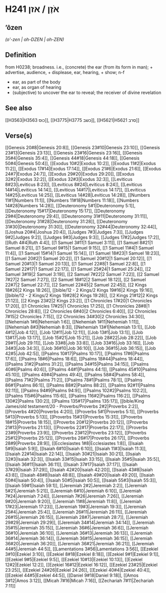 # H241 אֹזֶן / אזן

## ʼôzen

_(o'-zen | oh-DZEN | oh-ZEN)_

## Definition

from H0238; broadness. i.e., (concrete) the ear (from its form in man); + advertise, audience, + displease, ear, hearing, + show; n-f

- ear, as part of the body
- ear, as organ of hearing
- (subjective) to uncover the ear to reveal; the receiver of divine revelation

## See also

[[H3563|H3563 כוס]], [[H3775|H3775 כשב]], [[H5621|H5621 סרב]]

## Verse(s)

[[Genesis 20#8|Genesis 20:8]], [[Genesis 23#10|Genesis 23:10]], [[Genesis 23#13|Genesis 23:13]], [[Genesis 23#16|Genesis 23:16]], [[Genesis 35#4|Genesis 35:4]], [[Genesis 44#18|Genesis 44:18]], [[Genesis 50#4|Genesis 50:4]], [[Exodus 10#2|Exodus 10:2]], [[Exodus 11#2|Exodus 11:2]], [[Exodus 17#14|Exodus 17:14]], [[Exodus 21#6|Exodus 21:6]], [[Exodus 24#7|Exodus 24:7]], [[Exodus 29#20|Exodus 29:20]], [[Exodus 32#2|Exodus 32:2]], [[Exodus 32#3|Exodus 32:3]], [[Leviticus 8#23|Leviticus 8:23]], [[Leviticus 8#24|Leviticus 8:24]], [[Leviticus 14#14|Leviticus 14:14]], [[Leviticus 14#17|Leviticus 14:17]], [[Leviticus 14#25|Leviticus 14:25]], [[Leviticus 14#28|Leviticus 14:28]], [[Numbers 11#1|Numbers 11:1]], [[Numbers 11#18|Numbers 11:18]], [[Numbers 14#28|Numbers 14:28]], [[Deuteronomy 5#1|Deuteronomy 5:1]], [[Deuteronomy 15#17|Deuteronomy 15:17]], [[Deuteronomy 29#4|Deuteronomy 29:4]], [[Deuteronomy 31#11|Deuteronomy 31:11]], [[Deuteronomy 31#28|Deuteronomy 31:28]], [[Deuteronomy 31#30|Deuteronomy 31:30]], [[Deuteronomy 32#44|Deuteronomy 32:44]], [[Joshua 20#4|Joshua 20:4]], [[Judges 7#3|Judges 7:3]], [[Judges 9#2|Judges 9:2]], [[Judges 9#3|Judges 9:3]], [[Judges 17#2|Judges 17:2]], [[Ruth 4#4|Ruth 4:4]], [[1 Samuel 3#11|1 Samuel 3:11]], [[1 Samuel 8#21|1 Samuel 8:21]], [[1 Samuel 9#15|1 Samuel 9:15]], [[1 Samuel 11#4|1 Samuel 11:4]], [[1 Samuel 15#14|1 Samuel 15:14]], [[1 Samuel 18#23|1 Samuel 18:23]], [[1 Samuel 20#2|1 Samuel 20:2]], [[1 Samuel 20#12|1 Samuel 20:12]], [[1 Samuel 20#13|1 Samuel 20:13]], [[1 Samuel 22#8|1 Samuel 22:8]], [[1 Samuel 22#17|1 Samuel 22:17]], [[1 Samuel 25#24|1 Samuel 25:24]], [[2 Samuel 3#19|2 Samuel 3:19]], [[2 Samuel 7#22|2 Samuel 7:22]], [[2 Samuel 7#27|2 Samuel 7:27]], [[2 Samuel 18#12|2 Samuel 18:12]], [[2 Samuel 22#7|2 Samuel 22:7]], [[2 Samuel 22#45|2 Samuel 22:45]], [[2 Kings 18#26|2 Kings 18:26]], [[bible/12 - 2 Kings/2 Kings 19#16|2 Kings 19:16]], [[bible/12 - 2 Kings/2 Kings 19#28|2 Kings 19:28]], [[2 Kings 21#12|2 Kings 21:12]], [[2 Kings 23#2|2 Kings 23:2]], [[1 Chronicles 17#20|1 Chronicles 17:20]], [[1 Chronicles 17#25|1 Chronicles 17:25]], [[1 Chronicles 28#8|1 Chronicles 28:8]], [[2 Chronicles 6#40|2 Chronicles 6:40]], [[2 Chronicles 7#15|2 Chronicles 7:15]], [[2 Chronicles 34#30|2 Chronicles 34:30]], [[Nehemiah 1#6|Nehemiah 1:6]], [[Nehemiah 1#11|Nehemiah 1:11]], [[Nehemiah 8#3|Nehemiah 8:3]], [[Nehemiah 13#1|Nehemiah 13:1]], [[Job 4#12|Job 4:12]], [[Job 12#11|Job 12:11]], [[Job 13#1|Job 13:1]], [[Job 13#17|Job 13:17]], [[Job 15#21|Job 15:21]], [[Job 28#22|Job 28:22]], [[Job 29#11|Job 29:11]], [[Job 33#8|Job 33:8]], [[Job 33#16|Job 33:16]], [[Job 34#3|Job 34:3]], [[Job 36#10|Job 36:10]], [[Job 36#15|Job 36:15]], [[Job 42#5|Job 42:5]], [[Psalms 10#17|Psalms 10:17]], [[Psalms 17#6|Psalms 17:6]], [[Psalms 18#6|Psalms 18:6]], [[Psalms 18#44|Psalms 18:44]], [[Psalms 31#2|Psalms 31:2]], [[Psalms 34#15|Psalms 34:15]], [[Psalms 40#6|Psalms 40:6]], [[Psalms 44#1|Psalms 44:1]], [[Psalms 45#10|Psalms 45:10]], [[Psalms 49#4|Psalms 49:4]], [[Psalms 58#4|Psalms 58:4]], [[Psalms 71#2|Psalms 71:2]], [[Psalms 78#1|Psalms 78:1]], [[Psalms 86#1|Psalms 86:1]], [[Psalms 88#2|Psalms 88:2]], [[Psalms 92#11|Psalms 92:11]], [[Psalms 94#9|Psalms 94:9]], [[Psalms 102#2|Psalms 102:2]], [[Psalms 115#6|Psalms 115:6]], [[Psalms 116#2|Psalms 116:2]], [[Psalms 130#2|Psalms 130:2]], [[Psalms 135#17|Psalms 135:17]], [[bible/King James/old testament/20 - Proverbs/Proverbs 2#2|Proverbs 2:2]], [[Proverbs 4#20|Proverbs 4:20]], [[Proverbs 5#1|Proverbs 5:1]], [[Proverbs 5#13|Proverbs 5:13]], [[Proverbs 15#31|Proverbs 15:31]], [[Proverbs 18#15|Proverbs 18:15]], [[Proverbs 20#12|Proverbs 20:12]], [[Proverbs 21#13|Proverbs 21:13]], [[Proverbs 22#17|Proverbs 22:17]], [[Proverbs 23#9|Proverbs 23:9]], [[Proverbs 23#12|Proverbs 23:12]], [[Proverbs 25#12|Proverbs 25:12]], [[Proverbs 26#17|Proverbs 26:17]], [[Proverbs 28#9|Proverbs 28:9]], [[Ecclesiastes 1#8|Ecclesiastes 1:8]], [[Isaiah 5#9|Isaiah 5:9]], [[Isaiah 6#10|Isaiah 6:10]], [[Isaiah 11#3|Isaiah 11:3]], [[Isaiah 22#14|Isaiah 22:14]], [[Isaiah 30#21|Isaiah 30:21]], [[Isaiah 32#3|Isaiah 32:3]], [[Isaiah 33#15|Isaiah 33:15]], [[Isaiah 35#5|Isaiah 35:5]], [[Isaiah 36#11|Isaiah 36:11]], [[Isaiah 37#17|Isaiah 37:17]], [[Isaiah 37#29|Isaiah 37:29]], [[Isaiah 42#20|Isaiah 42:20]], [[Isaiah 43#8|Isaiah 43:8]], [[Isaiah 48#8|Isaiah 48:8]], [[Isaiah 49#20|Isaiah 49:20]], [[Isaiah 50#4|Isaiah 50:4]], [[Isaiah 50#5|Isaiah 50:5]], [[Isaiah 55#3|Isaiah 55:3]], [[Isaiah 59#1|Isaiah 59:1]], [[Jeremiah 2#2|Jeremiah 2:2]], [[Jeremiah 5#21|Jeremiah 5:21]], [[Jeremiah 6#10|Jeremiah 6:10]], [[Jeremiah 7#24|Jeremiah 7:24]], [[Jeremiah 7#26|Jeremiah 7:26]], [[Jeremiah 9#20|Jeremiah 9:20]], [[Jeremiah 11#8|Jeremiah 11:8]], [[Jeremiah 17#23|Jeremiah 17:23]], [[Jeremiah 19#3|Jeremiah 19:3]], [[Jeremiah 25#4|Jeremiah 25:4]], [[Jeremiah 26#11|Jeremiah 26:11]], [[Jeremiah 26#15|Jeremiah 26:15]], [[Jeremiah 28#7|Jeremiah 28:7]], [[Jeremiah 29#29|Jeremiah 29:29]], [[Jeremiah 34#14|Jeremiah 34:14]], [[Jeremiah 35#15|Jeremiah 35:15]], [[Jeremiah 36#6|Jeremiah 36:6]], [[Jeremiah 36#10|Jeremiah 36:10]], [[Jeremiah 36#13|Jeremiah 36:13]], [[Jeremiah 36#14|Jeremiah 36:14]], [[Jeremiah 36#15|Jeremiah 36:15]], [[Jeremiah 36#20|Jeremiah 36:20]], [[Jeremiah 36#21|Jeremiah 36:21]], [[Jeremiah 44#5|Jeremiah 44:5]], [[Lamentations 3#56|Lamentations 3:56]], [[Ezekiel 3#10|Ezekiel 3:10]], [[Ezekiel 8#18|Ezekiel 8:18]], [[Ezekiel 9#1|Ezekiel 9:1]], [[Ezekiel 9#5|Ezekiel 9:5]], [[Ezekiel 10#13|Ezekiel 10:13]], [[Ezekiel 12#2|Ezekiel 12:2]], [[Ezekiel 16#12|Ezekiel 16:12]], [[Ezekiel 23#25|Ezekiel 23:25]], [[Ezekiel 24#26|Ezekiel 24:26]], [[Ezekiel 40#4|Ezekiel 40:4]], [[Ezekiel 44#5|Ezekiel 44:5]], [[Daniel 9#18|Daniel 9:18]], [[Amos 3#12|Amos 3:12]], [[Micah 7#16|Micah 7:16]], [[Zechariah 7#11|Zechariah 7:11]]